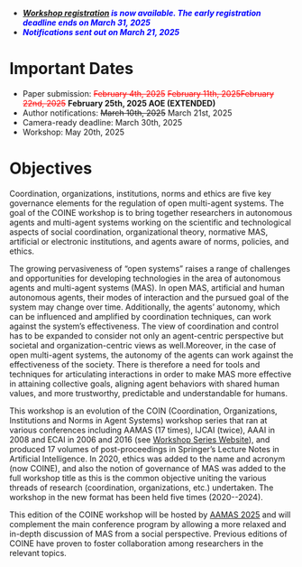 ---
---

* __*<span style="color:blue"><a href="https://aamas2025.org/index.php/conference/registration/" target="_blank">Workshop registration</a> is now available. The early registration deadline ends on March 31, 2025</span>*__
* __*<span style="color:blue">Notifications sent out on March 21, 2025 </span>*__

# Important Dates
- Paper submission: <span style="color:red; text-decoration: line-through;">February 4th, 2025</span> <span style="color:red; text-decoration: line-through;">February 11th, 2025</span><span style="color:red; text-decoration: line-through;">February 22nd, 2025</span> **February 25th, 2025 AOE (EXTENDED)**
- Author notifications: <span style="text-decoration: line-through;">March 10th, 2025</span> March 21st, 2025
- Camera-ready deadline: March 30th, 2025
- Workshop: May 20th, 2025

# Objectives

Coordination, organizations, institutions, norms and ethics are five key governance elements for the regulation of open multi-agent systems. The goal of the COINE workshop is to bring together researchers in autonomous agents and multi-agent systems working on the scientific and technological aspects of social coordination, organizational theory, normative MAS, artificial or electronic institutions, and agents aware of norms, policies, and ethics.

The growing pervasiveness of “open systems” raises a range of challenges and opportunities for developing technologies in the area of autonomous agents and multi-agent systems (MAS). In open MAS, artificial and human autonomous agents, their modes of interaction and the pursued goal of the system may change over time. Additionally, the agents’ autonomy, which can be influenced and amplified by coordination techniques, can work against the system’s effectiveness. The view of coordination and control has to be expanded to consider not only an agent-centric perspective but societal and organization-centric views as well.Moreover, in the case of open multi-agent systems, the autonomy of the agents can work against the effectiveness of the society. There is therefore a need for tools and techniques for articulating interactions in order to make MAS more effective in attaining collective goals, aligning agent behaviors with shared human values, and more trustworthy, predictable and understandable for humans.

This workshop is an evolution of the COIN (Coordination, Organizations, Institutions and Norms in Agent Systems) workshop series that ran at various conferences including AAMAS (17 times), IJCAI (twice), AAAI in 2008 and ECAI in 2006 and 2016 (see [Workshop Series Website](http://www2.pcs.usp.br/~coin)), and produced 17 volumes of post-proceedings in Springer’s Lecture Notes in Artificial Intelligence. In 2020, ethics was added to the name and acronym (now COINE), and also the notion of governance of MAS was added to the full workshop title as this is the common objective uniting the various threads of research (coordination, organizations, etc.) undertaken. The workshop in the new format has been held five times (2020--2024).

This edition of the COINE workshop will be hosted by [AAMAS 2025](https://aamas2025.org/) and will complement the main conference program by allowing a more relaxed and in-depth discussion of MAS from a social perspective. Previous editions of COINE have proven to foster collaboration among researchers in the relevant topics.
